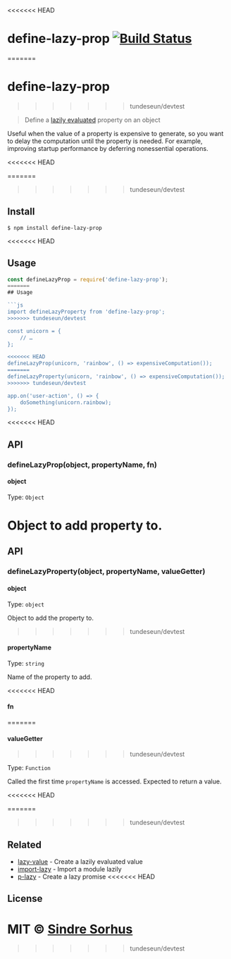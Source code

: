 <<<<<<< HEAD
# define-lazy-prop [![Build Status](https://travis-ci.org/sindresorhus/define-lazy-prop.svg?branch=master)](https://travis-ci.org/sindresorhus/define-lazy-prop)
=======
# define-lazy-prop
>>>>>>> tundeseun/devtest

> Define a [lazily evaluated](https://en.wikipedia.org/wiki/Lazy_evaluation) property on an object

Useful when the value of a property is expensive to generate, so you want to delay the computation until the property is needed. For example, improving startup performance by deferring nonessential operations.

<<<<<<< HEAD

=======
>>>>>>> tundeseun/devtest
## Install

```
$ npm install define-lazy-prop
```

<<<<<<< HEAD

## Usage

```js
const defineLazyProp = require('define-lazy-prop');
=======
## Usage

```js
import defineLazyProperty from 'define-lazy-prop';
>>>>>>> tundeseun/devtest

const unicorn = {
	// …
};

<<<<<<< HEAD
defineLazyProp(unicorn, 'rainbow', () => expensiveComputation());
=======
defineLazyProperty(unicorn, 'rainbow', () => expensiveComputation());
>>>>>>> tundeseun/devtest

app.on('user-action', () => {
	doSomething(unicorn.rainbow);
});
```

<<<<<<< HEAD

## API

### defineLazyProp(object, propertyName, fn)

#### object

Type: `Object`

Object to add property to.
=======
## API

### defineLazyProperty(object, propertyName, valueGetter)

#### object

Type: `object`

Object to add the property to.
>>>>>>> tundeseun/devtest

#### propertyName

Type: `string`

Name of the property to add.

<<<<<<< HEAD
#### fn
=======
#### valueGetter
>>>>>>> tundeseun/devtest

Type: `Function`

Called the first time `propertyName` is accessed. Expected to return a value.

<<<<<<< HEAD

=======
>>>>>>> tundeseun/devtest
## Related

- [lazy-value](https://github.com/sindresorhus/lazy-value) - Create a lazily evaluated value
- [import-lazy](https://github.com/sindresorhus/import-lazy) - Import a module lazily
- [p-lazy](https://github.com/sindresorhus/p-lazy) - Create a lazy promise
<<<<<<< HEAD


## License

MIT © [Sindre Sorhus](https://sindresorhus.com)
=======
>>>>>>> tundeseun/devtest
